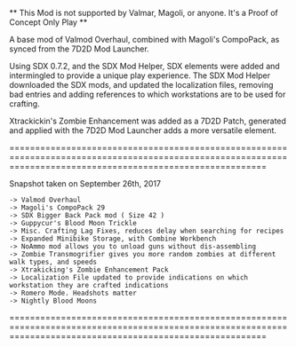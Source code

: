 ** This Mod is not supported by Valmar, Magoli, or anyone. It's a Proof of Concept Only Play **

A base mod of Valmod Overhaul, combined with Magoli's CompoPack, as synced from the 7D2D Mod Launcher. 

Using SDX 0.7.2, and the SDX Mod Helper, SDX elements were added and intermingled to provide a unique play experience. 
The SDX Mod Helper downloaded the SDX mods, and updated the localization files, removing bad entries and adding references to which workstations
are to be used for crafting.

Xtrackickin's Zombie Enhancement was added as a 7D2D Patch, generated and applied with the 7D2D Mod Launcher adds a more versatile element.

==============================================================================================================================================================

Snapshot taken on September 26th, 2017

	-> Valmod Overhaul
	-> Magoli's CompoPack 29
	-> SDX Bigger Back Pack mod ( Size 42 )
	-> Guppycur's Blood Moon Trickle 
	-> Misc. Crafting Lag Fixes, reduces delay when searching for recipes
	-> Expanded Minibike Storage, with Combine Workbench
	-> NoAmmo mod allows you to unload guns without dis-assembling
	-> Zombie Transmogrifier gives you more random zombies at different walk types, and speeds
	-> Xtrakicking's Zombie Enhancement Pack
	-> Localization File updated to provide indications on which workstation they are crafted indications
	-> Romero Mode. Headshots matter
	-> Nightly Blood Moons
	
==============================================================================================================================================================